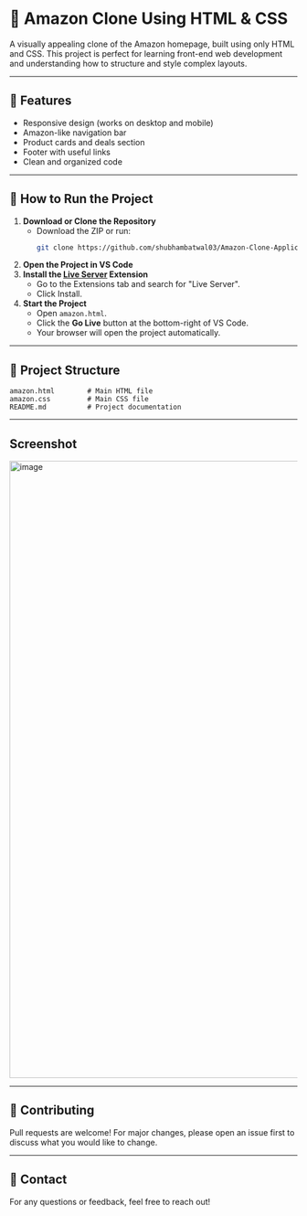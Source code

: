 # 🛒 Amazon Clone Using HTML & CSS

A visually appealing clone of the Amazon homepage, built using only HTML and CSS. This project is perfect for learning front-end web development and understanding how to structure and style complex layouts.

---

## 🚀 Features

- Responsive design (works on desktop and mobile)
- Amazon-like navigation bar
- Product cards and deals section
- Footer with useful links
- Clean and organized code

---

## 📝 How to Run the Project

1. **Download or Clone the Repository**
   - Download the ZIP or run:
     ```bash
     git clone https://github.com/shubhambatwal03/Amazon-Clone-Application.git
     ```
2. **Open the Project in VS Code**
3. **Install the [Live Server](https://marketplace.visualstudio.com/items?itemName=ritwickdey.LiveServer) Extension**
   - Go to the Extensions tab and search for "Live Server".
   - Click Install.
4. **Start the Project**
   - Open `amazon.html`.
   - Click the **Go Live** button at the bottom-right of VS Code.
   - Your browser will open the project automatically.

---

## 📂 Project Structure

```
amazon.html        # Main HTML file
amazon.css         # Main CSS file
README.md          # Project documentation
```

---

## Screenshot
<img width="1920" height="1080" alt="image" src="https://github.com/user-attachments/assets/606fe9bb-9763-40ba-b467-8ca8ceb343f1" />

---

## 🙌 Contributing

Pull requests are welcome! For major changes, please open an issue first to discuss what you would like to change.

---

## 📧 Contact

For any questions or feedback, feel free to reach out!
